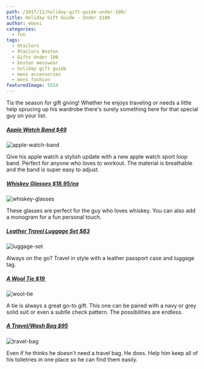```yaml
---
path: /2017/12/holiday-gift-guide-under-100/
title: Holiday Gift Guide - Under $100
author: eboni
categories: 
  - fun
tags: 
  - 9tailors
  - 9tailors Boston
  - Gifts Under 100
  - boston menswear
  - holiday gift guide
  - mens accessories
  - mens fashion
featuredImage: 5554
---
```

Tis the season for gift giving! Whether he enjoys traveling or needs a little help sprucing up his wardrobe there's surely something here for that special guy on your list.

##### [Apple Watch Band $49](https://www.apple.com/shop/product/MQW52AM/A/38mm-midnight-blue-sport-loop?fnode=b43408ee880c4eda3792313fb32836375dfb6998dd206efac27e01db5d137d2d612b44f9191501e1d343bca97689af04d23f25b54985d33dea67f6d0e312516d372600125bfb678bf5a1aba90d0da7ff)

![apple-watch-band](http://blog.9tailors.com/uploads/2017/12/Screen-Shot-2017-12-15-at-12.28.18-PM.png)

Give his apple watch a stylish update with a new apple watch sport loop band. Perfect for anyone who loves to workout. The material is breathable and the band is super easy to adjust.

##### [Whiskey Glasses $18.95/ea](https://www.homewetbar.com/roly-poly-rocking-personalized-whiskey-glasses-p-4483.html)

![whiskey-glasses](http://blog.9tailors.com/uploads/2017/12/Screen-Shot-2017-12-15-at-12.59.49-PM.png)

These glasses are perfect for the guy who loves whiskey. You can also add a monogram for a fun personal touch.

##### [Leather Travel Luggage Set $83](http://www.tedbaker.com/us/Gifts/Mens-Gifts/Gifts-for-Him/TRAVLA-Leather-travel-luggage-set-Tan/p/139593-TAN)

![luggage-set](http://blog.9tailors.com/uploads/2017/12/Screen-Shot-2017-12-15-at-2.44.12-PM.png)

Always on the go? Travel in style with a leather passport case and luggage tag.

##### [A Wool Tie $19 ](https://www.thetiebar.com/product/32035sk?ResultCount=2)

![wool-tie](http://blog.9tailors.com/uploads/2017/12/Screen-Shot-2017-12-15-at-2.55.30-PM-e1513367768716.png)

A tie is always a great go-to gift. This one can be paired with a navy or grey solid suit or even a subtle check pattern. The possibilities are endless.

##### [A Travel/Wash Bag $95](https://shop.nordstrom.com/s/jack-mason-travel-kit/4694948?cm_mmc=google-_-315756502_Ret-_-21332471062-_-dsa-118979201576_b&rkg_id=h-fd73b2c1ed2c0444328f1f44771b7ecd_t-1513368134&avpos=1t1&creative=92809474342&device=c&matchtype=b&network=g&gclid=EAIaIQobChMIkOy3zeeM2AIVlbrACh25Fg4pEAAYASAAEgL5f_D_BwE)

![travel-bag](http://blog.9tailors.com/uploads/2017/12/Screen-Shot-2017-12-15-at-3.05.01-PM.png)

Even if he thinks he doesn't need a travel bag. He does. Help him keep all of his toiletries in one place so he can find them easily.
